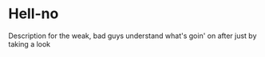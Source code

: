 # Hell-no
Description for the weak, bad guys understand what's goin' on after just by taking a look
